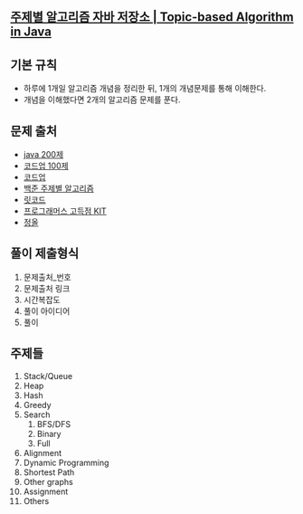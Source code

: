 ## [주제별 알고리즘 자바 저장소 | Topic-based Algorithm in Java](https://github.com/Miniminis/algorithm-study-note/tree/main/java-codes)

## 기본 규칙
- 하루에 1개일 알고리즘 개념을 정리한 뒤, 1개의 개념문제를 통해 이해한다. 
- 개념을 이해했다면 2개의 알고리즘 문제를 푼다. 

## 문제 출처
- [java 200제](https://github.com/castello/javajungsuk3)
- [코드업 100제](https://codeup.kr/problemsetsol.php)
- [코드업](https://codeup.kr/problemsetsol.php)
- [백준 주제별 알고리즘](https://www.acmicpc.net/problem/tags)
- [릿코드](https://leetcode.com/problemset/all/)
- [프로그래머스 고득점 KIT](https://programmers.co.kr/learn/challenges?tab=algorithm_practice_kit)
- [정올](http://www.jungol.co.kr/)

## 풀이 제출형식
1. 문제출처_번호 
2. 문제출처 링크 
3. 시간복잡도 
4. 풀이 아이디어 
5. 풀이

## 주제들
1. Stack/Queue
2. Heap
3. Hash
4. Greedy
5. Search
   1. BFS/DFS
   2. Binary
   3. Full
6. Alignment
7. Dynamic Programming
8. Shortest Path
9. Other graphs
10. Assignment
11. Others